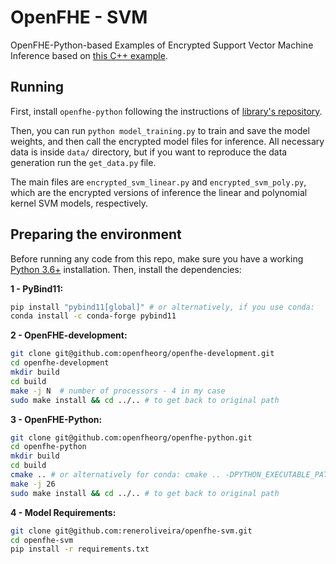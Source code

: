 # OpenFHE - SVM
OpenFHE-Python-based Examples of Encrypted Support Vector Machine Inference based on [this C++ example](https://github.com/caesaretos/svm-fhe/tree/main).

## Running

First, install `openfhe-python` following the instructions of [library's repository](https://github.com/openfheorg/openfhe-python/).

Then, you can run `python model_training.py` to train and save the model weights, and then call the encrypted model files for inference. All necessary data is inside `data/` directory, but if you want to reproduce the data generation run the `get_data.py` file.

The main files are `encrypted_svm_linear.py` and `encrypted_svm_poly.py`, which are the encrypted versions of inference the linear and polynomial kernel SVM models, respectively.

## Preparing the environment

Before running any code from this repo, make sure you have a working [Python 3.6+](https://www.python.org/) installation. Then, install the dependencies:

**1 - PyBind11:**

```bash
pip install "pybind11[global]" # or alternatively, if you use conda:
conda install -c conda-forge pybind11
```

**2 - OpenFHE-development:**

```bash
git clone git@github.com:openfheorg/openfhe-development.git
cd openfhe-development
mkdir build
cd build
make -j N  # number of processors - 4 in my case
sudo make install && cd ../.. # to get back to original path
```

**3 - OpenFHE-Python:**

```bash
git clone git@github.com:openfheorg/openfhe-python.git
cd openfhe-python
mkdir build
cd build
cmake .. # or alternatively for conda: cmake .. -DPYTHON_EXECUTABLE_PATH=$CONDA_PREFIX/bin/python
make -j 26
sudo make install && cd ../.. # to get back to original path
```

**4 - Model Requirements:**

```bash
git clone git@github.com:reneroliveira/openfhe-svm.git
cd openfhe-svm
pip install -r requirements.txt
```


